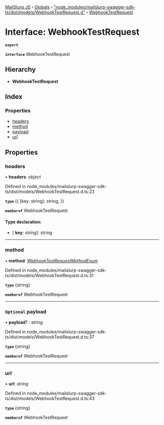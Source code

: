 [MailSlurp JS](../README.md) › [Globals](../globals.md) › ["node_modules/mailslurp-swagger-sdk-ts/dist/models/WebhookTestRequest.d"](../modules/_node_modules_mailslurp_swagger_sdk_ts_dist_models_webhooktestrequest_d_.md) › [WebhookTestRequest](_node_modules_mailslurp_swagger_sdk_ts_dist_models_webhooktestrequest_d_.webhooktestrequest.md)

# Interface: WebhookTestRequest

**`export`** 

**`interface`** WebhookTestRequest

## Hierarchy

* **WebhookTestRequest**

## Index

### Properties

* [headers](_node_modules_mailslurp_swagger_sdk_ts_dist_models_webhooktestrequest_d_.webhooktestrequest.md#headers)
* [method](_node_modules_mailslurp_swagger_sdk_ts_dist_models_webhooktestrequest_d_.webhooktestrequest.md#method)
* [payload](_node_modules_mailslurp_swagger_sdk_ts_dist_models_webhooktestrequest_d_.webhooktestrequest.md#optional-payload)
* [url](_node_modules_mailslurp_swagger_sdk_ts_dist_models_webhooktestrequest_d_.webhooktestrequest.md#url)

## Properties

###  headers

• **headers**: *object*

Defined in node_modules/mailslurp-swagger-sdk-ts/dist/models/WebhookTestRequest.d.ts:23

**`type`** {{ [key: string]: string; }}

**`memberof`** WebhookTestRequest

#### Type declaration:

* \[ **key**: *string*\]: string

___

###  method

• **method**: *[WebhookTestRequestMethodEnum](../enums/_node_modules_mailslurp_swagger_sdk_ts_dist_models_webhooktestrequest_d_.webhooktestrequestmethodenum.md)*

Defined in node_modules/mailslurp-swagger-sdk-ts/dist/models/WebhookTestRequest.d.ts:31

**`type`** {string}

**`memberof`** WebhookTestRequest

___

### `Optional` payload

• **payload**? : *string*

Defined in node_modules/mailslurp-swagger-sdk-ts/dist/models/WebhookTestRequest.d.ts:37

**`type`** {string}

**`memberof`** WebhookTestRequest

___

###  url

• **url**: *string*

Defined in node_modules/mailslurp-swagger-sdk-ts/dist/models/WebhookTestRequest.d.ts:43

**`type`** {string}

**`memberof`** WebhookTestRequest
